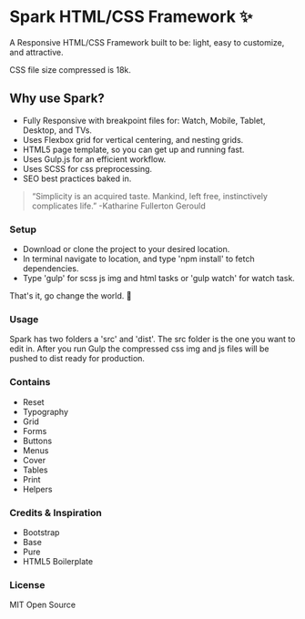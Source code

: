 # Spark HTML/CSS Framework :sparkles:
A Responsive HTML/CSS Framework built to be: light, easy to customize, and attractive.

CSS file size compressed is 18k.

## Why use Spark?

* Fully Responsive with breakpoint files for: Watch, Mobile, Tablet, Desktop, and TVs.
* Uses Flexbox grid for vertical centering, and nesting grids.
* HTML5 page template, so you can get up and running fast.
* Uses Gulp.js for an efficient workflow.
* Uses SCSS for css preprocessing.
* SEO best practices baked in.


>“Simplicity is an acquired taste. Mankind, left free, instinctively complicates life.”
 -Katharine Fullerton Gerould


### Setup

* Download or clone the project to your desired location.
* In terminal navigate to location, and type 'npm install' to fetch dependencies.
* Type 'gulp' for scss js img and html tasks or 'gulp watch' for watch task.

That's it, go change the world. :rocket:

### Usage

Spark has two folders a 'src' and 'dist'. The src folder is the one you want to edit in. After you run Gulp the compressed css img and js files will be pushed to dist ready for production.

### Contains

* Reset
* Typography
* Grid
* Forms
* Buttons
* Menus
* Cover
* Tables
* Print
* Helpers

### Credits & Inspiration

* Bootstrap
* Base
* Pure
* HTML5 Boilerplate

### License

MIT Open Source
